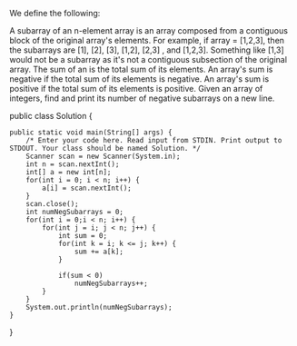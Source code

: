 We define the following:

A subarray of an n-element array is an array composed from a contiguous block of the original array's elements. 
For example, if array = [1,2,3], then the subarrays are [1], [2], [3], [1,2], [2,3] , and [1,2,3]. Something like [1,3]
would not be a subarray as it's not a contiguous subsection of the original array.
The sum of an  is the total sum of its elements.
An array's sum is negative if the total sum of its elements is negative.
An array's sum is positive if the total sum of its elements is positive.
Given an array of  integers, find and print its number of negative subarrays on a new line.

public class Solution {

    public static void main(String[] args) {
        /* Enter your code here. Read input from STDIN. Print output to STDOUT. Your class should be named Solution. */
        Scanner scan = new Scanner(System.in);
        int n = scan.nextInt();
        int[] a = new int[n];
        for(int i = 0; i < n; i++) {
            a[i] = scan.nextInt();
        }
        scan.close();
        int numNegSubarrays = 0;
        for(int i = 0;i < n; i++) {
            for(int j = i; j < n; j++) {
                int sum = 0;
                for(int k = i; k <= j; k++) {
                    sum += a[k];
                }
                
                if(sum < 0)
                    numNegSubarrays++;
            }
        }
        System.out.println(numNegSubarrays);
    }
}
